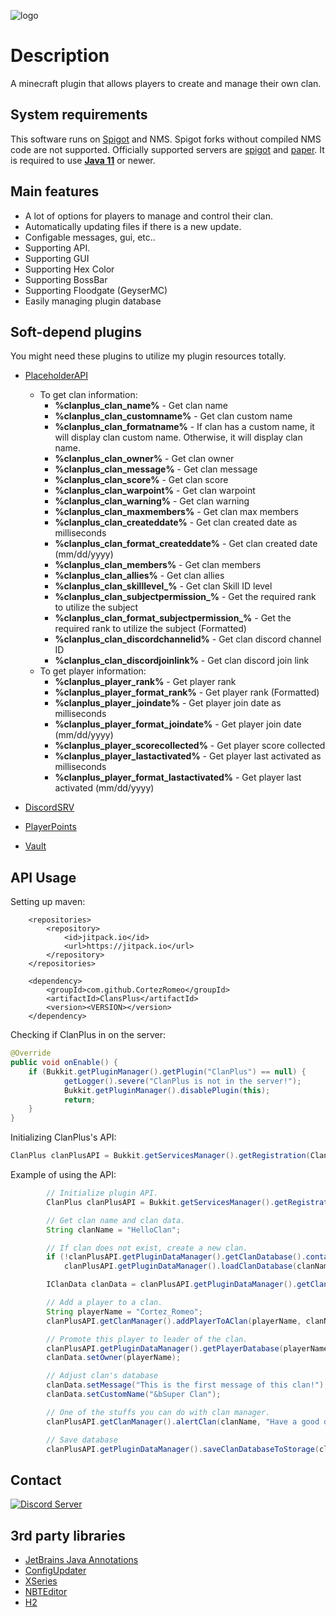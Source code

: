 ![logo](https://i.imgur.com/fK4D1sm.png)

# Description
A minecraft plugin that allows players to create and manage their own clan.

## System requirements
This software runs on [Spigot](https://www.spigotmc.org/) and NMS.
Spigot forks without compiled NMS code are not supported.
Officially supported servers are [spigot](https://www.spigotmc.org/) and [paper](https://papermc.io/).
It is required to use [**Java 11**](https://www.oracle.com/java/technologies/javase/jdk11-archive-downloads.html) or newer.

## Main features
- A lot of options for players to manage and control their clan.
- Automatically updating files if there is a new update.
- Configable messages, gui, etc..
- Supporting API.
- Supporting GUI
- Supporting Hex Color
- Supporting BossBar
- Supporting Floodgate (GeyserMC)
- Easily managing plugin database

## Soft-depend plugins
You might need these plugins to utilize my plugin resources totally.
- [PlaceholderAPI](https://www.spigotmc.org/resources/placeholderapi.6245/)
    - To get clan information:
        -   **%clanplus_clan_name%** - Get clan name
        -   **%clanplus_clan_customname%** - Get clan custom name
        -   **%clanplus_clan_formatname%** - If clan has a custom name, it will display clan custom name. Otherwise, it will display clan name.
        -   **%clanplus_clan_owner%** - Get clan owner
        -   **%clanplus_clan_message%** - Get clan message
        -   **%clanplus_clan_score%** - Get clan score
        -   **%clanplus_clan_warpoint%** - Get clan warpoint
        -   **%clanplus_clan_warning%** - Get clan warning
        -   **%clanplus_clan_maxmembers%** - Get clan max members
        -   **%clanplus_clan_createddate%** - Get clan created date as milliseconds
        -   **%clanplus_clan_format_createddate%** - Get clan created date (mm/dd/yyyy)
        -   **%clanplus_clan_members%** - Get clan members
        -   **%clanplus_clan_allies%** - Get clan allies
        -   **%clanplus_clan_skilllevel_<skillid>%** - Get clan Skill ID level
        -   **%clanplus_clan_subjectpermission_<subject>%** - Get the required rank to utilize the subject
        -   **%clanplus_clan_format_subjectpermission_<subject>%** - Get the required rank to utilize the subject (Formatted)
        -   **%clanplus_clan_discordchannelid%** - Get clan discord channel ID
        -   **%clanplus_clan_discordjoinlink%** - Get clan discord join link
    - To get player information:
        -   **%clanplus_player_rank%** - Get player rank
        -   **%clanplus_player_format_rank%** - Get player rank (Formatted)
        -   **%clanplus_player_joindate%** - Get player join date as milliseconds
        -   **%clanplus_player_format_joindate%** - Get player join date (mm/dd/yyyy)
        -   **%clanplus_player_scorecollected%** - Get player score collected
        -   **%clanplus_player_lastactivated%** - Get player last activated as milliseconds
        -   **%clanplus_player_format_lastactivated%** - Get player last activated (mm/dd/yyyy)

- [DiscordSRV](https://www.spigotmc.org/resources/discordsrv.18494/)
- [PlayerPoints](https://www.spigotmc.org/resources/playerpoints.80745/)
- [Vault](https://www.spigotmc.org/resources/vault.34315/)
## API Usage

Setting up maven:
```maven
	<repositories>
		<repository>
		    <id>jitpack.io</id>
		    <url>https://jitpack.io</url>
		</repository>
	</repositories>
```
```maven
	<dependency>
	    <groupId>com.github.CortezRomeo</groupId>
	    <artifactId>ClansPlus</artifactId>
	    <version><VERSION></version>
	</dependency>
```

Checking if ClanPlus in on the server:
```java
@Override
public void onEnable() {
    if (Bukkit.getPluginManager().getPlugin("ClanPlus") == null) {
            getLogger().severe("ClanPlus is not in the server!");
            Bukkit.getPluginManager().disablePlugin(this);
            return;
    }
}
```
Initializing ClanPlus's API:
```java
ClanPlus clanPlusAPI = Bukkit.getServicesManager().getRegistration(ClanPlus.class).getProvider();
```

Example of using the API:
```java
        // Initialize plugin API.
        ClanPlus clanPlusAPI = Bukkit.getServicesManager().getRegistration(ClanPlus.class).getProvider();

        // Get clan name and clan data.
        String clanName = "HelloClan";

        // If clan does not exist, create a new clan.
        if (!clanPlusAPI.getPluginDataManager().getClanDatabase().containsKey(clanName))
            clanPlusAPI.getPluginDataManager().loadClanDatabase(clanName);

        IClanData clanData = clanPlusAPI.getPluginDataManager().getClanDatabase(clanName);

        // Add a player to a clan.
        String playerName = "Cortez_Romeo";
        clanPlusAPI.getClanManager().addPlayerToAClan(playerName, clanName, false);

        // Promote this player to leader of the clan.
        clanPlusAPI.getPluginDataManager().getPlayerDatabase(playerName).setRank(Rank.LEADER);
        clanData.setOwner(playerName);

        // Adjust clan's database
        clanData.setMessage("This is the first message of this clan!");
        clanData.setCustomName("&bSuper Clan");

        // One of the stuffs you can do with clan manager.
        clanPlusAPI.getClanManager().alertClan(clanName, "Have a good day!");

        // Save database
        clanPlusAPI.getPluginDataManager().saveClanDatabaseToStorage(clanName, clanData);
```
## Contact
[![Discord Server](https://discord.com/api/guilds/1187827789664096267/widget.png?style=banner3)](https://discord.gg/XdJfN2X)

## 3rd party libraries
- [JetBrains Java Annotations](https://mvnrepository.com/artifact/org.jetbrains/annotations)
- [ConfigUpdater](https://github.com/tchristofferson/Config-Updater)
- [XSeries](https://github.com/CryptoMorin/XSeries)
- [NBTEditor](https://github.com/BananaPuncher714/NBTEditor)
- [H2](https://h2database.com/html/main.html)
